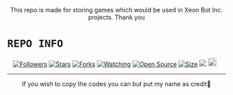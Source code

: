 <p align="center">
This repo is made for storing games which would be used in Xeon Bot Inc. projects. Thank you
</p>

# ```REPO INFO```
<p align="center">
<a href="https://github.com/DGXeon/followers"><img title="Followers" src="https://img.shields.io/github/followers/DGXeon?color=red&style=flat-square"></a>
<a href="https://github.com/DGXeon/fungames/stargazers/"><img title="Stars" src="https://img.shields.io/github/stars/DGXeon/fungames?color=blue&style=flat-square"></a>
<a href="https://github.com/DGXeon/fungames/network/members"><img title="Forks" src="https://img.shields.io/github/forks/DGXeon/fungames?color=red&style=flat-square"></a>
<a href="https://github.com/DGXeon/fungames/watchers"><img title="Watching" src="https://img.shields.io/github/watchers/DGXeon/fungames?label=Watchers&color=blue&style=flat-square"></a>
<a href="https://github.com/DGXeon/fungames"><img title="Open Source" src="https://img.shields.io/badge/Author-🦄Dream%20Guy%20Xeon-red?v=103"></a>
<a href="https://github.com/DGXeon/fungames/"><img title="Size" src="https://img.shields.io/github/repo-size/DGXeon/fungames?style=flat-square&color=green"></a>
<a href="https://hits.seeyoufarm.com"><img src="https://hits.seeyoufarm.com/api/count/incr/badge.svg?url=https%3A%2F%2Fgithub.com%2FDGXeon%2Ffungames-MD&count_bg=%2379C83D&title_bg=%23555555&icon=probot.svg&icon_color=%2300FF6D&title=hits&edge_flat=false"/></a>
<a href="https://github.com/DGXeon/fungames/graphs/commit-activity"><img height="20" src="https://img.shields.io/badge/Maintained%3F-yes-green.svg"></a>&nbsp;&nbsp;
</p>
<p align='center'>
    </p>

-------

<p align="center">
If you wish to copy the codes you can but put my name as credit🦄
</p>
